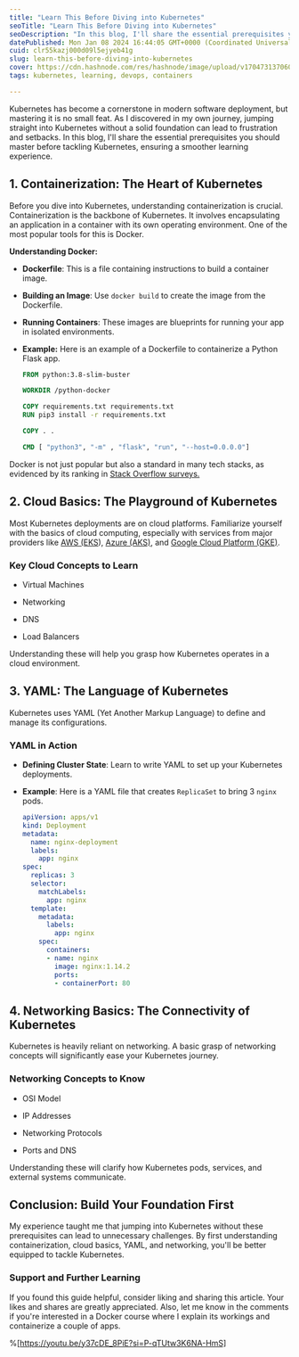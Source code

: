 ```yaml
---
title: "Learn This Before Diving into Kubernetes"
seoTitle: "Learn This Before Diving into Kubernetes"
seoDescription: "In this blog, I'll share the essential prerequisites you should master before tackling Kubernetes, ensuring a smoother learning experience."
datePublished: Mon Jan 08 2024 16:44:05 GMT+0000 (Coordinated Universal Time)
cuid: clr55kazj000d09l5ejyeb41g
slug: learn-this-before-diving-into-kubernetes
cover: https://cdn.hashnode.com/res/hashnode/image/upload/v1704731370604/400cd22c-5d3f-48aa-a6b7-7d9aef377dc6.png
tags: kubernetes, learning, devops, containers

---
```


Kubernetes has become a cornerstone in modern software deployment, but mastering it is no small feat. As I discovered in my own journey, jumping straight into Kubernetes without a solid foundation can lead to frustration and setbacks. In this blog, I'll share the essential prerequisites you should master before tackling Kubernetes, ensuring a smoother learning experience.

## 1\. Containerization: The Heart of Kubernetes

Before you dive into Kubernetes, understanding containerization is crucial. Containerization is the backbone of Kubernetes. It involves encapsulating an application in a container with its own operating environment. One of the most popular tools for this is Docker.

**Understanding Docker:**

* **Dockerfile**: This is a file containing instructions to build a container image.
    
* **Building an Image**: Use `docker build` to create the image from the Dockerfile.
    
* **Running Containers**: These images are blueprints for running your app in isolated environments.
    
* **Example:** Here is an example of a Dockerfile to containerize a Python Flask app.
    
    ```dockerfile
    FROM python:3.8-slim-buster
    
    WORKDIR /python-docker
    
    COPY requirements.txt requirements.txt
    RUN pip3 install -r requirements.txt
    
    COPY . .
    
    CMD [ "python3", "-m" , "flask", "run", "--host=0.0.0.0"]
    ```
    

Docker is not just popular but also a standard in many tech stacks, as evidenced by its ranking in [Stack Overflow surveys.](https://survey.stackoverflow.co/2023/)

## 2\. Cloud Basics: The Playground of Kubernetes

Most Kubernetes deployments are on cloud platforms. Familiarize yourself with the basics of cloud computing, especially with services from major providers like [AWS (EKS](https://aws.amazon.com/eks/)), [Azure (AKS)](https://azure.microsoft.com/en-ca/products/kubernetes-service), and [Google Cloud Platform (GKE)](https://cloud.google.com/kubernetes-engine?hl=en).

### Key Cloud Concepts to Learn

* Virtual Machines
    
* Networking
    
* DNS
    
* Load Balancers
    

Understanding these will help you grasp how Kubernetes operates in a cloud environment.

## 3\. YAML: The Language of Kubernetes

Kubernetes uses YAML (Yet Another Markup Language) to define and manage its configurations.

### YAML in Action

* **Defining Cluster State**: Learn to write YAML to set up your Kubernetes deployments.
    
* **Example**: Here is a YAML file that creates `ReplicaSet` to bring 3 `nginx` pods.
    
    ```yaml
    apiVersion: apps/v1
    kind: Deployment
    metadata:
      name: nginx-deployment
      labels:
        app: nginx
    spec:
      replicas: 3
      selector:
        matchLabels:
          app: nginx
      template:
        metadata:
          labels:
            app: nginx
        spec:
          containers:
          - name: nginx
            image: nginx:1.14.2
            ports:
            - containerPort: 80
    ```
    

## 4\. Networking Basics: The Connectivity of Kubernetes

Kubernetes is heavily reliant on networking. A basic grasp of networking concepts will significantly ease your Kubernetes journey.

### Networking Concepts to Know

* OSI Model
    
* IP Addresses
    
* Networking Protocols
    
* Ports and DNS
    

Understanding these will clarify how Kubernetes pods, services, and external systems communicate.

## Conclusion: Build Your Foundation First

My experience taught me that jumping into Kubernetes without these prerequisites can lead to unnecessary challenges. By first understanding containerization, cloud basics, YAML, and networking, you'll be better equipped to tackle Kubernetes.

### Support and Further Learning

If you found this guide helpful, consider liking and sharing this article. Your likes and shares are greatly appreciated. Also, let me know in the comments if you're interested in a Docker course where I explain its workings and containerize a couple of apps.

%[https://youtu.be/y37cDE_8PiE?si=P-qTUtw3K6NA-HmS]